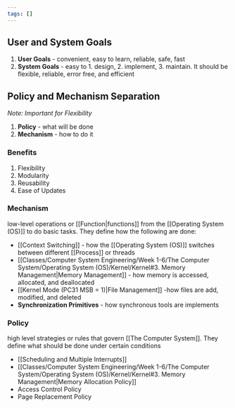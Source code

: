 ```yaml
---
tags: []
---
```

## User and System Goals
1. **User Goals**  - convenient, easy to learn, reliable, safe, fast
2. **System Goals** - easy to 1. design, 2. implement, 3. maintain. It should be flexible, reliable, error free, and efficient

## Policy and Mechanism Separation
*Note: Important for Flexibility*
1. **Policy** - what will be done
2. **Mechanism** - how to do it

### Benefits
1.  Flexibility
2. Modularity
3. Reusability
4. Ease of Updates

### Mechanism
low-level operations or [[Function|functions]] from the [[Operating System (OS)]] to do basic tasks. They define how the following are done:
- [[Context Switching]] - how the [[Operating System (OS)]] switches between different [[Process]] or threads
- [[Classes/Computer System Engineering/Week 1-6/The Computer System/Operating System (OS)/Kernel/Kernel#3. Memory Management|Memory Management]] - how memory is accessed, allocated, and deallocated
- [[Kernel Mode (PC31 MSB = 1)|File Management]] -how files are add, modified, and deleted
- **Synchronization Primitives** - how synchronous tools are implements

### Policy
high level strategies or rules that govern [[The Computer System]]. They define what should be done under certain conditions
- [[Scheduling and Multiple Interrupts]]
- [[Classes/Computer System Engineering/Week 1-6/The Computer System/Operating System (OS)/Kernel/Kernel#3. Memory Management|Memory Allocation Policy]]
- Access Control Policy
- Page Replacement Policy